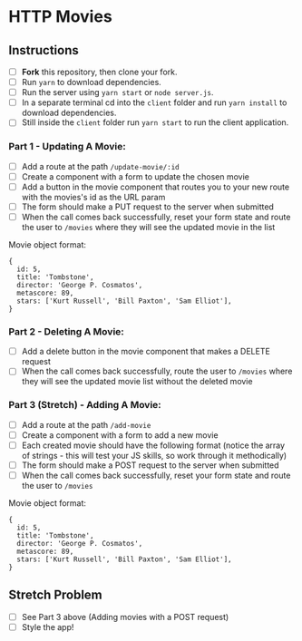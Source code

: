 # HTTP Movies

## Instructions

- [ ] **Fork** this repository, then clone your fork.
- [ ] Run `yarn` to download dependencies.
- [ ] Run the server using `yarn start` or `node server.js`.
- [ ] In a separate terminal cd into the `client` folder and run `yarn install` to download dependencies.
- [ ] Still inside the `client` folder run `yarn start` to run the client application.

### Part 1 - Updating A Movie:

- [ ] Add a route at the path `/update-movie/:id`
- [ ] Create a component with a form to update the chosen movie
- [ ] Add a button in the movie component that routes you to your new route with the movies's id as the URL param
- [ ] The form should make a PUT request to the server when submitted
- [ ] When the call comes back successfully, reset your form state and route the user to `/movies` where they will see the updated movie in the list

Movie object format:

```
{
  id: 5,
  title: 'Tombstone',
  director: 'George P. Cosmatos',
  metascore: 89,
  stars: ['Kurt Russell', 'Bill Paxton', 'Sam Elliot'],
}
```

### Part 2 - Deleting A Movie:

- [ ] Add a delete button in the movie component that makes a DELETE request
- [ ] When the call comes back successfully, route the user to `/movies` where they will see the updated movie list without the deleted movie

### Part 3 (Stretch) - Adding A Movie:

- [ ] Add a route at the path `/add-movie`
- [ ] Create a component with a form to add a new movie
- [ ] Each created movie should have the following format (notice the array of strings - this will test your JS skills, so work through it methodically)
- [ ] The form should make a POST request to the server when submitted
- [ ] When the call comes back successfully, reset your form state and route the user to `/movies`

Movie object format:

```
{
  id: 5,
  title: 'Tombstone',
  director: 'George P. Cosmatos',
  metascore: 89,
  stars: ['Kurt Russell', 'Bill Paxton', 'Sam Elliot'],
}
```

## Stretch Problem

- [ ] See Part 3 above (Adding movies with a POST request)
- [ ] Style the app!
